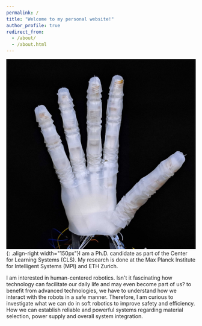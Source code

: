 ```yaml
---
permalink: /
title: "Welcome to my personal website!"
author_profile: true
redirect_from: 
  - /about/
  - /about.html
---
```


![Illustration](/images/eyecatcher.png){: .align-right width="150px"}I am a Ph.D. candidate as part of the Center for Learning Systems (CLS). My research is done at the Max Planck Institute for Intelligent Systems (MPI) and ETH Zurich.

I am interested in human-centered robotics. Isn't it fascinating how technology can facilitate our daily life and may even become part of us? to benefit from advanced technologies, we have to understand how we interact with the robots in a safe manner. Therefore, I am curious to investigate what we can do in soft robotics to improve safety and efficiency. How we can establish reliable and powerful systems regarding material selection, power supply and overall system integration. 
